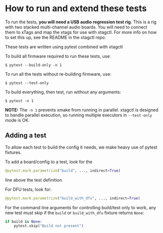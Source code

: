 How to run and extend these tests
=================================

To run the tests, **you will need a USB audio regression test rig.** This is a
rig with two stacked multi-channel audio boards. You will need to connect them
to xTags and map the xtags for use with xtagctl. For more info on how to set
this up, see the README in the xtagctl repo.

These tests are written using pytest combined with xtagctl

To build all firmware required to run these tests, use:
```
$ pytest --build-only -n 1
```

To run all the tests without re-building firmware, use:
```
$ pytest --test-only
```

To build everything, then test, run without any arguments:
```
$ pytest -n 1
```

**NOTE:** The `-n 1` prevents xmake from running in parallel. xtagctl is
designed to handle parallel execution, so running multiple executors in
`--test-only` mode is OK.

Adding a test
-------------

To allow each test to build the config it needs, we make heavy use of pytest
fixtures.

To add a board/config to a test, look for the 
``` python
@pytest.mark.parametrize("build", ..., indirect=True)
```
line above the test definition.

For DFU tests, look for:
``` python
@pytest.mark.parametrize("build_with_dfu", ..., indirect=True)
```

For the command line arguments for controlling build/test only to work, any new
test must skip if the `build` or `build_with_dfu` fixture returns `None`:
``` python
if build is None:
    pytest.skip("Build not present")
```
